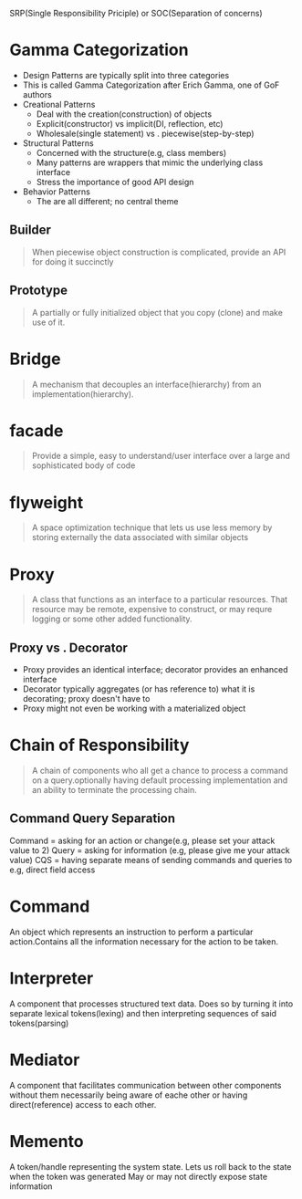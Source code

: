 SRP(Single  Responsibility Priciple) or SOC(Separation of concerns)

# Gamma Categorization

+ Design Patterns are typically split into three categories
+ This is called Gamma Categorization after Erich Gamma, one of GoF authors
+ Creational Patterns
  + Deal with the creation(construction) of objects
  + Explicit(constructor) vs implicit(DI, reflection, etc)
  + Wholesale(single statement) vs . piecewise(step-by-step)
+ Structural Patterns
  + Concerned with the structure(e.g, class members)
  + Many patterns are wrappers that mimic the underlying class interface
  + Stress the importance of good API design
+ Behavior Patterns
  + The are all different; no central theme

## Builder

> When piecewise object construction is complicated, provide an API for doing it succinctly

## Prototype

> A partially or fully initialized object that you copy (clone) and make use of it.

# Bridge

> A mechanism that decouples an interface(hierarchy) from an implementation(hierarchy).

# facade

> Provide a simple, easy to understand/user interface over a large and sophisticated body of code

# flyweight

> A space optimization technique that lets us use less memory by storing externally the data associated with similar objects

# Proxy

> A class that functions as an interface to a particular resources. That resource may be remote, expensive to construct, or may requre logging or some other added functionality.


## Proxy vs . Decorator

+ Proxy provides an identical interface; decorator provides an enhanced interface
+ Decorator typically aggregates (or has reference to) what it is decorating; proxy doesn't have to
+ Proxy might not even be working with a materialized object

# Chain of Responsibility

> A chain of components who all get a chance to process a command on a query.optionally having default processing implementation and an ability to terminate the processing chain.


## Command Query Separation

Command = asking for an action or change(e.g, please set your attack value to 2)
Query = asking for information (e.g, please give me your attack value)
CQS = having separate means of sending commands and queries to e.g, direct field access


# Command

An object which represents an instruction to perform a particular action.Contains all the information necessary for the action to be taken.

# Interpreter

A component that processes structured text data. Does so by turning it into separate lexical tokens(lexing) and then interpreting sequences of said tokens(parsing)

# Mediator

A component that facilitates communication between other components without them necessarily being aware of eache other or having direct(reference) access to each other.


# Memento

A token/handle representing the system state. Lets us roll back to the state when the token was generated May or may not directly expose state information
